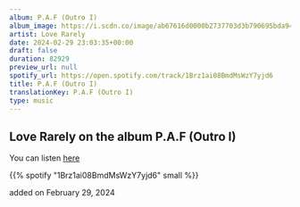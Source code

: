 ```yaml
---
album: P.A.F (Outro I)
album_image: https://i.scdn.co/image/ab67616d0000b2737703d3b790695bda94ac7b47
artist: Love Rarely
date: 2024-02-29 23:03:35+00:00
draft: false
duration: 82929
preview_url: null
spotify_url: https://open.spotify.com/track/1Brz1ai08BmdMsWzY7yjd6
title: P.A.F (Outro I)
translationKey: P.A.F (Outro I)
type: music
---
```


## Love Rarely on the album P.A.F (Outro I)

You can listen [here](https://open.spotify.com/track/1Brz1ai08BmdMsWzY7yjd6)

{{% spotify "1Brz1ai08BmdMsWzY7yjd6" small %}}

added on February 29, 2024